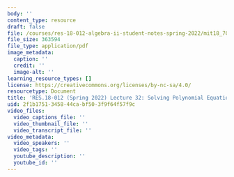 ```yaml
---
body: ''
content_type: resource
draft: false
file: /courses/res-18-012-algebra-ii-student-notes-spring-2022/mit18_702s22_lect32.pdf
file_size: 363594
file_type: application/pdf
image_metadata:
  caption: ''
  credit: ''
  image-alt: ''
learning_resource_types: []
license: https://creativecommons.org/licenses/by-nc-sa/4.0/
resourcetype: Document
title: 'RES.18-012 (Spring 2022) Lecture 32: Solving Polynomial Equations'
uid: 2f1b1751-3458-44ca-bf50-3f9f64f57f9c
video_files:
  video_captions_file: ''
  video_thumbnail_file: ''
  video_transcript_file: ''
video_metadata:
  video_speakers: ''
  video_tags: ''
  youtube_description: ''
  youtube_id: ''
---
```

